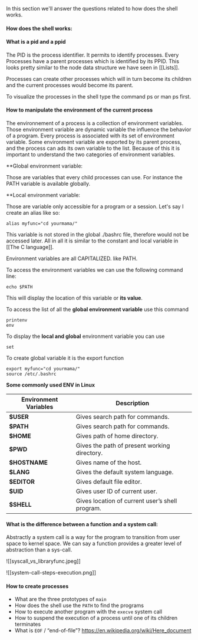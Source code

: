 In this section we'll answer the questions related to how does the shell works.

#### How does the shell works:

#### What is a pid and a ppid

The PID is the process identifier. It permits to identify processes. Every Processes have a parent processes which is identified by its PPID.  This looks pretty similar to the node data structure we have seen in [[Lists]].  

Processes can create other processes which will in turn become its children and the current processes would become its parent. 

To visualize the processes in the shell type the command ps or man ps first. 



#### How to manipulate the environment of the current process

The environnement of a process is a collection of environment variables. Those environment variable are dynamic variable the influence the behavior of a program. Every  process is associated with its set of environment variable. Some environment variable are exported by its parent process, and the process can ads its own variable to the list. Because of this it is important to understand the two categories of environment variables. 

**Global environment variable:

Those are variables that every child processes can use. For instance the PATH variable is available globally.

**Local environment variable:

Those are variable only accessible for a program or a session. Let's say I create an alias like so:

``` shell
alias myfunc="cd yourmama/"
```

This variable is not stored in the global ./bashrc file, therefore would not be accessed later.  All in all it is similar to the constant and local variable in [[The C language]]. 

Environment variables are all CAPITALIZED. like PATH. 

To access the environment variables we can use the following command line:

```shell
echo $PATH
```
This will display the location of this variable or **its value**.

To access the list of all the **global environment variable** use this command

```Shell
printenv 
env
```

To display the **local and global** environment variable you can use
```shell
set
```

To create global variable it is the export function

```Shell
export myfunc="cd yourmama/"
source /etc/.bashrc
```
**Some commonly used ENV in Linux**

| **Environment Variables** | ****Description****                             |
| ------------------------- | ----------------------------------------------- |
| **$USER**                 | Gives search path for commands.                 |
| **$PATH**                 | Gives search path for commands.                 |
| **$HOME**                 | Gives path of home directory.                   |
| **$PWD**                  | Gives the path of present working directory.    |
| **$HOSTNAME**             | Gives name of the host.                         |
| **$LANG**                 | Gives the default system language.              |
| **$EDITOR**               | Gives default file editor.                      |
| **$UID**                  | Gives user ID of current user.                  |
| **$SHELL**                | Gives location of current user’s shell program. |
#### What is the difference between a function and a system call:

Abstractly a system call is a way for the program to transition from user space to kernel space. We can say a function provides a greater level of abstraction than a sys-call. 

![[syscall_vs_libraryfunc.jpeg]]

 ![[system-call-steps-execution.png]]
 
 
#### How to create processes


- What are the three prototypes of `main`
- How does the shell use the `PATH` to find the programs
- How to execute another program with the `execve` system call
- How to suspend the execution of a process until one of its children terminates
- What is `EOF` / “end-of-file”?
https://en.wikipedia.org/wiki/Here_document

